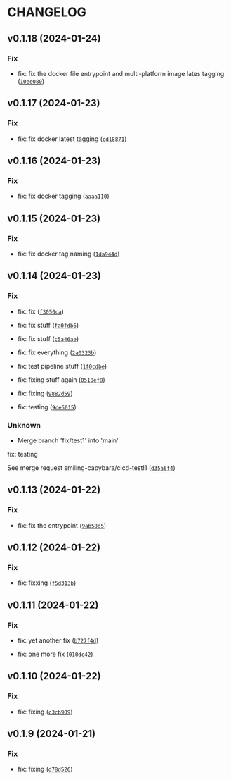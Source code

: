 # CHANGELOG



## v0.1.18 (2024-01-24)

### Fix

* fix: fix the docker file entrypoint and multi-platform image lates tagging ([`10ee080`](https://gitlab.com/smiling-capybara/cicd-test/-/commit/10ee0808a9a042d8039227de9675b0d1807b0e42))


## v0.1.17 (2024-01-23)

### Fix

* fix: fix docker latest tagging ([`cd18871`](https://gitlab.com/smiling-capybara/cicd-test/-/commit/cd1887167c454804c5870626c347c4971e1f023c))


## v0.1.16 (2024-01-23)

### Fix

* fix: fix docker tagging ([`aaaa110`](https://gitlab.com/smiling-capybara/cicd-test/-/commit/aaaa1108445d5517a23aca261636fddc5186d16e))


## v0.1.15 (2024-01-23)

### Fix

* fix: fix docker tag naming ([`1da944d`](https://gitlab.com/smiling-capybara/cicd-test/-/commit/1da944d45c0c0f1874bc264d67cb4f92441f8428))


## v0.1.14 (2024-01-23)

### Fix

* fix: fix ([`f3050ca`](https://gitlab.com/smiling-capybara/cicd-test/-/commit/f3050ca41af24f0c8de4a83cf4f79b52f48eafe5))

* fix: fix stuff ([`fa0fdb6`](https://gitlab.com/smiling-capybara/cicd-test/-/commit/fa0fdb64ac9e03ee44fdf51d09f315bf28161db7))

* fix: fix stuff ([`c5a46ae`](https://gitlab.com/smiling-capybara/cicd-test/-/commit/c5a46aedb2e039540ace37cb286c71c7194dbffe))

* fix: fix everything ([`2a0323b`](https://gitlab.com/smiling-capybara/cicd-test/-/commit/2a0323b5da83d8e21ec5790e41a42a0efd0c71d3))

* fix: test pipeline stuff ([`1f0cdbe`](https://gitlab.com/smiling-capybara/cicd-test/-/commit/1f0cdbe8cc7de62253870ff6d17dfb7d9a290977))

* fix: fixing stuff again ([`0510ef8`](https://gitlab.com/smiling-capybara/cicd-test/-/commit/0510ef88d1434fe5781f249af25f4534bdf72122))

* fix: fixing ([`9882d59`](https://gitlab.com/smiling-capybara/cicd-test/-/commit/9882d596c8cf05dc5d9535993418aa1173d6834f))

* fix: testing ([`9ce5015`](https://gitlab.com/smiling-capybara/cicd-test/-/commit/9ce50154890cdf8137c91fa1901fd67c03ad3d59))

### Unknown

* Merge branch &#39;fix/test1&#39; into &#39;main&#39;

fix: testing

See merge request smiling-capybara/cicd-test!1 ([`d35a6f4`](https://gitlab.com/smiling-capybara/cicd-test/-/commit/d35a6f40f6b98759bb40f98cdc284ee899a6e89c))


## v0.1.13 (2024-01-22)

### Fix

* fix: fix the entrypoint ([`9ab58d5`](https://gitlab.com/smiling-capybara/cicd-test/-/commit/9ab58d52c3f354efa95212ccec14a7cb507e3f95))


## v0.1.12 (2024-01-22)

### Fix

* fix: fixxing ([`f5d313b`](https://gitlab.com/smiling-capybara/cicd-test/-/commit/f5d313bcebdb36709710b56a6e89f23d95dbae2c))


## v0.1.11 (2024-01-22)

### Fix

* fix: yet another fix ([`b727f4d`](https://gitlab.com/smiling-capybara/cicd-test/-/commit/b727f4d9b44dca648550f701bd345db247d10694))

* fix: one more fix ([`010dc42`](https://gitlab.com/smiling-capybara/cicd-test/-/commit/010dc42a8e73fa4563a31fd5d3e282f73303b9dc))


## v0.1.10 (2024-01-22)

### Fix

* fix: fixing ([`c3cb909`](https://gitlab.com/smiling-capybara/cicd-test/-/commit/c3cb90952561075072b1dd9be3f767393acdb10d))


## v0.1.9 (2024-01-21)

### Fix

* fix: fixing ([`d78d526`](https://gitlab.com/smiling-capybara/cicd-test/-/commit/d78d52617879d2e6cbd90da9362076b4b6a21954))
